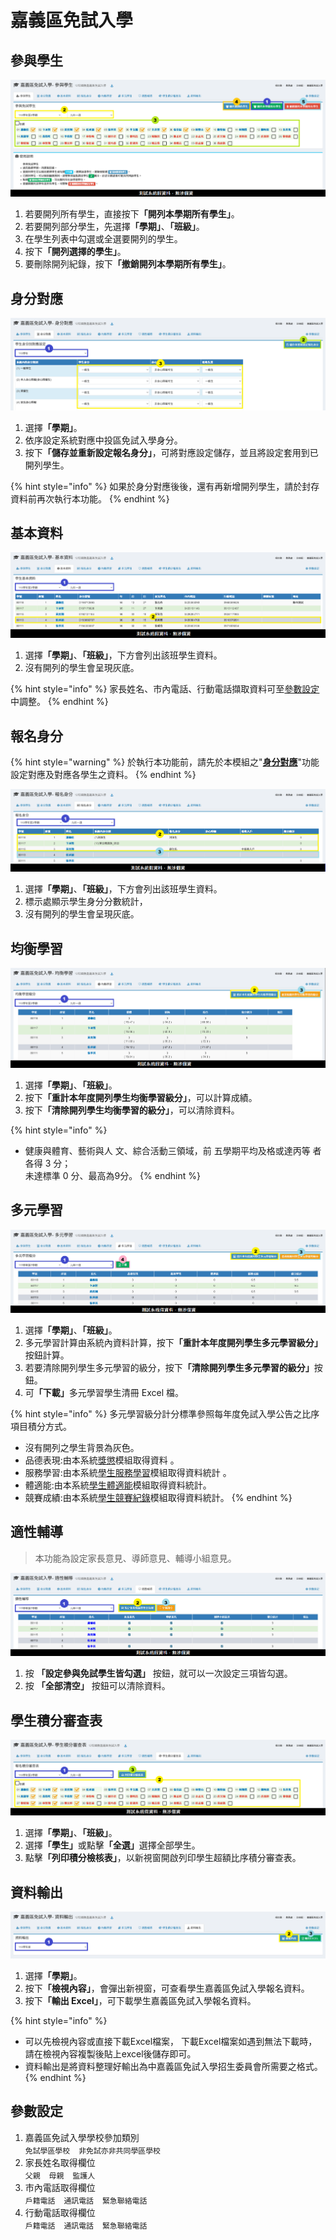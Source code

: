 # 嘉義區免試入學

## 參與學生

![](../.gitbook/assets/cyc-stud-list.png)

1. 若要開列所有學生，直接按&#x4E0B;**「開列本學期所有學生」**。
2. 若要開列部分學生，先選&#x64C7;**「學期」**、**「班級」**。
3. 在學生列表中勾選或全選要開列的學生。
4. 按&#x4E0B;**「開列選擇的學生」**。
5. 要刪除開列紀錄，按&#x4E0B;**「撤銷開列本學期所有學生」**。

## 身分對應

![](../.gitbook/assets/cyc-kind-mirror.png)

1. 選&#x64C7;**「學期」**。
2. 依序設定系統對應中投區免試入學身分。
3. 按&#x4E0B;**「儲存並重新設定報名身分」**，可將對應設定儲存，並且將設定套用到已開列學生。

{% hint style="info" %}
如果於身分對應後後，還有再新增開列學生，請於封存資料前再次執行本功能。
{% endhint %}

## 基本資料

![](../.gitbook/assets/cyc-stud-data.png)

1. 選&#x64C7;**「學期」**、**「班級」**，下方會列出該班學生資料。
2. 沒有開列的學生會呈現灰底。

{% hint style="info" %}
家長姓名、市內電話、行動電話擷取資料可至[參數設定](jia-yi-qu-mian-shi-ru-xue.md#undefined)中調整。
{% endhint %}

## 報名身分

{% hint style="warning" %}
於執行本功能前，請先於本模組之"[**身分對應**](jia-yi-qu-mian-shi-ru-xue.md#shen-fen-dui-ying)"功能設定對應及對應各學生之資料。
{% endhint %}

![](../.gitbook/assets/cyc-stud-kind.png)

1. 選&#x64C7;**「學期」**、**「班級」**，下方會列出該班學生資料。
2. 標示處顯示學生身分分數統計，
3. 沒有開列的學生會呈現灰底。

## 均衡學習

![](../.gitbook/assets/cyc-balance-learn.png)

1. 選&#x64C7;**「學期」**、**「班級」**。
2. 按&#x4E0B;**「重計本年度開列學生均衡學習級分」**，可以計算成績。
3. 按&#x4E0B;**「清除開列學生均衡學習的級分」**，可以清除資料。

{% hint style="info" %}
* 健康與體育、藝術與人 文、綜合活動三領域，前 五學期平均及格或達丙等 者各得 3 分；\
  未達標準 0 分、最高為9分。
{% endhint %}

## 多元學習

![](../.gitbook/assets/cyc-multi-learn.png)

1. 選&#x64C7;**「學期」**、**「班級」**。
2. 多元學習計算由系統內資料計算，按&#x4E0B;**「重計本年度開列學生多元學習級分」**&#x6309;鈕計算。
3. 若要清除開列學生多元學習的級分，按&#x4E0B;**「清除開列學生多元學習的級分」**&#x6309;鈕。
4. &#x53EF;**「下載」**&#x591A;元學習學生清冊 Excel 檔。

{% hint style="info" %}
多元學習級分計分標準參照每年度免試入學公告之比序項目積分方式。

* 沒有開列之學生背景為灰色。
* 品德表現:由本系統[獎懲](../undefined/sheng-guan-li.md)模組取得資料 。
* 服務學習:由本系統[學生服務學習](../undefined/sheng-fu.md)模組取得資料統計 。
* 體適能:由本系統[學生體適能](../undefined/sheng-neng.md)模組取得資料統計。
* 競賽成績:由本系統[學生競賽紀錄](../xiao-hang-zheng/sheng.md)模組取得資料統計。
{% endhint %}

## 適性輔導

> 本功能為設定家長意見、導師意見、輔導小組意見。

![](../.gitbook/assets/cyc-guidance.png)

1. 按 **「設定參與免試學生皆勾選」** 按鈕，就可以一次設定三項皆勾選。
2. 按 **「全部清空」** 按鈕可以清除資料。

## 學生積分審查表

![](../.gitbook/assets/cyc-transcript.png)

1. 選&#x64C7;**「學期」**、**「班級」**。
2. 選&#x64C7;**「學生」**&#x6216;點&#x64CA;**「全選」**&#x9078;擇全部學生。&#x20;
3. 點&#x64CA;**「列印積分檢核表」**，以新視窗開啟列印學生超額比序積分審查表。

## 資料輸出

![](../.gitbook/assets/cyc-output.png)

1. 選&#x64C7;**「學期」**。
2. 按&#x4E0B;**「檢視內容」**，會彈出新視窗，可查看學生嘉義區免試入學報名資料。
3. 按&#x4E0B;**「輸出 Excel」**，可下載學生嘉義區免試入學報名資料。

{% hint style="info" %}
* 可以先檢視內容或直接下載Excel檔案， 下載Excel檔案如遇到無法下載時，請在檢視內容複製後貼上excel後儲存即可。
* 資料輸出是將資料整理好輸出為中嘉義區免試入學招生委員會所需要之格式。
{% endhint %}

## 參數設定

1. 嘉義區免試入學學校參加類別\
   `免試學區學校`　`非免試亦非共同學區學校`
2. 家長姓名取得欄位 \
   `父親`　`母親`　`監護人`
3. 市內電話取得欄位 \
   `戶籍電話`　`通訊電話`　`緊急聯絡電話`
4. 行動電話取得欄位　\
   `戶籍電話`　`通訊電話`　`緊急聯絡電話`
